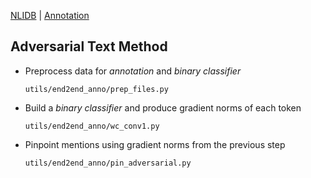 [NLIDB](../../README.md) | [Annotation](README.md)

## Adversarial Text Method
      
- Preprocess data for *annotation* and *binary classifier*
  ```
  utils/end2end_anno/prep_files.py
  ```
- Build a *binary classifier* and produce gradient norms of each token

  ```
  utils/end2end_anno/wc_conv1.py
  ```
- Pinpoint mentions using gradient norms from the previous step

  ```
  utils/end2end_anno/pin_adversarial.py
  ```
